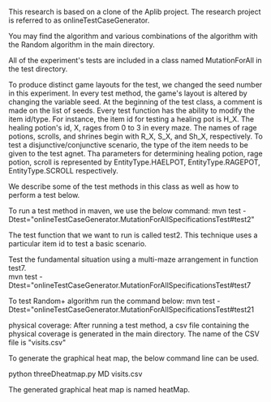 This research is based on a clone of the Aplib project. The research project is referred to as onlineTestCaseGenerator.


You may find the algorithm and various combinations of the algorithm with the Random algorithm in the main directory.

All of the experiment's tests are included in a class named MutationForAll in the test directory. 

To produce distinct game layouts for the test, we changed the seed number in this experiment. 
In every test method, the game's layout is altered by changing the variable seed.
At the beginning of the test class, a comment is made on the list of seeds. 
Every test function has the ability to modify the item id/type. For instance, the item id for testing a healing pot is H_X. The healing potion's id, X, rages from 0 to 3 in every maze. 
The names of rage potions, scrolls, and shrines begin with R_X, S_X, and Sh_X, respectively.
To test a disjunctive/conjunctive scenario, the type of the item needs to be given to the test agnet.
Tha parameters for determining healing potion, rage potion, scroll is represented by EntityType.HAELPOT, EntityType.RAGEPOT, EntityType.SCROLL respectively. 


We describe some of the test methods in this class as well as how to perform a test below.

To run a test method in maven, we use the below command:
mvn test -Dtest="onlineTestCaseGenerator.MutationForAllSpecificationsTest#test2" 

The test function that we want to run is called test2. This technique uses a particular item id to test a basic scenario. 
 


Test the fundamental situation using a multi-maze arrangement in function test7.    
mvn test -Dtest="onlineTestCaseGenerator.MutationForAllSpecificationsTest#test7

To test Random+ algorithm run the command below:
mvn test -Dtest="onlineTestCaseGenerator.MutationForAllSpecificationsTest#test21


physical coverage:
After running a test method, a csv file containing the physical coverage is generated in the main directory.
The name of the CSV file is "visits.csv"

To generate the graphical heat map, the below command line can be used.

python threeDheatmap.py MD visits.csv

The generated graphical heat map is named heatMap.







